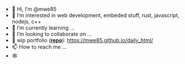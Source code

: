 - 👋 Hi, I’m @mwe85
- 👀 I’m interested in web development, embeded stuff, rust, javascript, nodejs, c++
- 🌱 I’m currently learning ...
- 💞️ I’m looking to collaborate on ...
- 🚧 wip portfolio (__[repo](https://github.com/mwe85/daily_html)__): https://mwe85.github.io/daily_html/ 
- 📫 How to reach me ...
- 🕸️ 

<!---
mwe85/mwe85 is a ✨ special ✨ repository because its `README.md` (this file) appears on your GitHub profile.
You can click the Preview link to take a look at your changes.
--->
